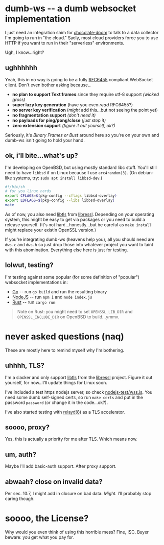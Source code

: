 # dumb-ws -- a dumb websocket implementation
I just need an integration shim for [chocolate-doom](https://github.com/voutilad/chocolate-doom) to talk to a data collector I'm going to run in "the cloud." Sadly, most cloud providers force you to use HTTP if you want to run in their "serverless" environments.

Ugh, I know...right?

## ughhhhhh
Yeah, this in no way is going to be a fully [RFC6455](https://tools.ietf.org/html/rfc6455) compliant WebSocket client. Don't even bother asking because...
- **no plan to support Text frames** since they require utf-8 support _(wicked gross)_
- **super lazy key generation** (have you even _read_ RFC6455?)
- **no server key verification** (_might_ add this...but not seeing the point yet)
- **no fragmentation support** _(don't need it)_
- **no payloads for ping/pong/close** _(just stop it)_
- **zero extension support** _(figure it out yourself, ok?)_

Seriously, it's _Binary Frames or Bust_ around here so you're on your own and dumb-ws isn't going to hold your hand.

## ok, i'll bite...what's up?
I'm developing on OpenBSD, but using mostly standard libc stuff. You'll still need to have `libbsd` if on Linux because I use `arc4random(3)`. (On debian-like systems, try: `sudo apt install libbsd-dev`.)

```bash
#!/bin/sh
# for you linux nerds
export CFLAGS=$(pkg-config --cflags libbsd-overlay)
export LDFLAGS=$(pkg-config --libs libbsd-overlay)
make
```

As of now, you also need [libtls](https://man.openbsd.org/tls_init.3) from [libressl](https://libressl.org). Depending on your operating system, this might be easy to get via packages or you need to build a release yourself. (It's not hard...honestly...but be careful as `make install` might replace your existin OpenSSL version.)

If you're integrating dumb-ws (heavens help you), all you should need are `dws.c` and `dws.h` so just drop those into whatever project you want to taint with this abomination. Everything else here is just for testing.

## lolwut, testing?
I'm testing against some popular (for some definition of "popular") websocket implementations in:
- [Go](./go-test) -- run `go build` and run the resulting binary
- [NodeJS](./nodejs-test) -- run `npm i` and `node index.js`
- [Rust](./rust-test) -- run `cargo run`

> Note on Rust: you might need to set `OPENSSL_LIB_DIR` and `OPENSSL_INCLUDE_DIR` on OpenBSD to build...ymmv.

# never asked questions (naq)
These are mostly here to remind myself why I'm bothering.

## uhhhh, TLS?
I'm a slacker and only support [libtls](https://man.openbsd.org/tls_init.3) from the [libressl](https://libressl.org) project. Figure it out yourself, for now...I'll update things for Linux soon.

I've included a test https nodejs server, so check [nodejs-test/wss.js](./nodejs-test/wss.js). You need some dumb self-signed certs, so run `make certs` and put in the password `password` (or change it in the code...ok?).

I've also started testing with [relayd(8)](http://man.openbsd.org/relayd) as a TLS accelerator.

## soooo, proxy?
Yes, this is actually a priority for me after TLS. Which means now.

## um, auth?
Maybe I'll add basic-auth support. After proxy support.

## abwaah? close on invalid data?
Per sec. 10.7, I might add in closure on bad data. _Might._ I'll probably stop caring though.

# soooo, the License?
Why would you even think of using this horrible mess? Fine, ISC. Buyer beware: you get what you pay for.
